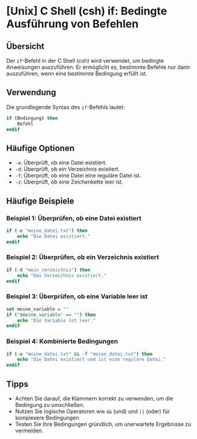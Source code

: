 # [Unix] C Shell (csh) if: Bedingte Ausführung von Befehlen

## Übersicht
Der `if`-Befehl in der C Shell (csh) wird verwendet, um bedingte Anweisungen auszuführen. Er ermöglicht es, bestimmte Befehle nur dann auszuführen, wenn eine bestimmte Bedingung erfüllt ist.

## Verwendung
Die grundlegende Syntax des `if`-Befehls lautet:

```csh
if (Bedingung) then
    Befehl
endif
```

## Häufige Optionen
- `-e`: Überprüft, ob eine Datei existiert.
- `-d`: Überprüft, ob ein Verzeichnis existiert.
- `-f`: Überprüft, ob eine Datei eine reguläre Datei ist.
- `-z`: Überprüft, ob eine Zeichenkette leer ist.

## Häufige Beispiele

### Beispiel 1: Überprüfen, ob eine Datei existiert
```csh
if (-e "meine_datei.txt") then
    echo "Die Datei existiert."
endif
```

### Beispiel 2: Überprüfen, ob ein Verzeichnis existiert
```csh
if (-d "mein_verzeichnis") then
    echo "Das Verzeichnis existiert."
endif
```

### Beispiel 3: Überprüfen, ob eine Variable leer ist
```csh
set meine_variable = ""
if ("$meine_variable" == "") then
    echo "Die Variable ist leer."
endif
```

### Beispiel 4: Kombinierte Bedingungen
```csh
if (-e "meine_datei.txt" && -f "meine_datei.txt") then
    echo "Die Datei existiert und ist eine reguläre Datei."
endif
```

## Tipps
- Achten Sie darauf, die Klammern korrekt zu verwenden, um die Bedingung zu umschließen.
- Nutzen Sie logische Operatoren wie `&&` (und) und `||` (oder) für komplexere Bedingungen.
- Testen Sie Ihre Bedingungen gründlich, um unerwartete Ergebnisse zu vermeiden.